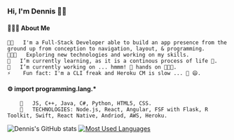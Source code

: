 ### Hi, I'm Dennis 👨🏻‍

#### 👨🏻‍💻  About Me
    👨🏻   I'm a Full-Stack Developer able to build an app presence from the ground up from conception to navigation, layout, & programming. 
    👨🏻‍💻   Exploring new technologies and working on my skills.
    🌱   I’m currently learning, as it is a continous process of life 💉.
    🔭   I’m currently working on ... hmmm! 💯 hands on 👨🏻‍💻.
    ⚡    Fun fact: I'm a CLI freak and Heroku CM is slow ... 🐢 😄.

#### ⚙️  import programming.lang.*
        🔧   JS, C++, Java, C#, Python, HTML5, CSS. 
        🧰   TECHNOLOGIES: Node.js, React, Angular, FSF with Flask, R Toolkit, Swift, React Native, Andriod, AWS, Heroku.
     
    


<!--
**Dennis-The14th-web/Dennis-The14th-web** is a ✨ _special_ ✨ repository because its `README.md` (this file) appears on your GitHub profile.

Here are some ideas to get you started:

- 🔭 I’m currently working on ...
- 🌱 I’m currently learning ...
- 👯 I’m looking to collaborate on ...
- 🤔 I’m looking for help with ...
- 💬 Ask me about ...
- 📫 How to reach me: ...
- 😄 Pronouns: ...
- ⚡ Fun fact: ...
-->

![Dennis's GitHub stats](https://github-readme-stats.vercel.app/api?username=dennis-the14th-web&show_icons=true&theme=radical)
[![Most Used Languages](https://github-readme-stats.vercel.app/api/top-langs/?username=dennis-the14th-web&show_icons=true&theme=radical)](https://github.com/dennis-the14th-web/github-readme-stats)
